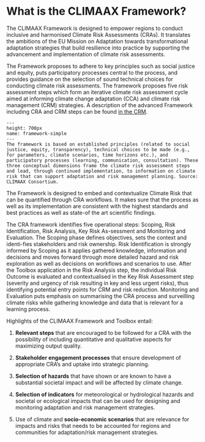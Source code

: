 What is the CLIMAAX Framework?
=======================

The CLIMAAX Framework is designed to empower regions to conduct inclusive and harmonised Climate Risk Assessments (CRAs). It translates the ambitions of the EU Mission on Adaptation towards transformational adaptation strategies that build resilience into practice by supporting the advancement and implementation of climate risk assessments.

The Framework proposes to adhere to key principles such as social justice and equity, puts participatory processes central to the process, and provides guidance on the selection of sound technical choices for conducting climate risk assessments. The framework proposes five risk assessment steps which form an iterative climate risk assessment cycle aimed at informing climate change adaptation (CCA) and climate risk management (CRM) strategies. A description of the advanced Framework including CRA and CRM steps can be found [in the CRM](CRM.md).

```{figure} ../images/Framework_simple.png
---
height: 700px
name: framework-simple
---
The framework is based on established principles (related to social justice, equity, transparency), technical choices to be made (e.g., for parameters, climate scenarios, time horizons etc.), and participatory processes (learning, communication, consultation). These three conceptual dimensions frame the climate risk assessment steps and lead, through continued implementation, to information on climate risk that can support adaptation and risk management planning. Source: CLIMAAX Consortium.
```
The Framework is designed to embed and contextualize Climate Risk that can be quantified through CRA workflows. It makes sure that the process as well as its implementation are consistent with the highest standards and best practices as well as state-of the art scientific findings. 

The CRA framework identifies five operational steps: Scoping, Risk Identification, Risk Analysis, Key Risk As-sessment and Monitoring and Evaluation. The Scoping phase defines objectives, sets the context and identi-fies stakeholders and risk ownership. Risk Identification is strongly informed by Scoping as it applies gathered knowledge, information and decisions and moves forward through more detailed hazard and risk exploration as well as decisions on workflows and scenarios to use. After the Toolbox application in the Risk Analysis step, the individual Risk Outcome is evaluated and contextualised in the Key Risk Assessment step (severity and urgency of risk resulting in key and less urgent risks), thus identifying potential entry points for CRM and risk reduction. Monitoring and Evaluation puts emphasis on summarising the CRA process and surveilling climate risks while gathering knowledge and data that is relevant for a learning process.

Highlights of the CLIMAAX Framework and Toolbox entail:

1. **Relevant steps** that are encouraged to be followed for a CRA with the possibility of including quantitative and qualitative aspects for maximizing output quality.

2. **Stakeholder engagement processes** that ensure development of appropriate CRA’s and uptake into strategic planning.

3. **Selection of hazards** that have shown or are known to have a substantial societal impact and will be affected by climate change.

4. **Selection of indicators** for meteorological or hydrological hazards and societal or ecological impacts that can be used for designing and monitoring adaptation and risk management strategies.

5. Use of climate and **socio-economic scenarios** that are relevance for impacts and risks that needs to be accounted for regions and communities for adaptation/risk management strategies.
